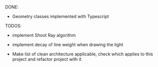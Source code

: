 DONE:

* Geometry classes implemented with Typescript


TODOS:

* implement Shoot Ray algorithm
* implement decay of line weight when drawing the light 





* Make list of clean architecture applicable, check which applies to this project and refactor project with it